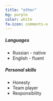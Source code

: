 ```yaml
---
title: "other"
bg: purple
color: white
fa-icon: comments-o
---
```


##### Languages

* Russian - native
* English - fluent

##### Personal skills

* Honesty
* Team player
* Responsibility

